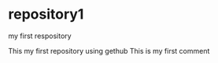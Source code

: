# repository1
my first respository


This my first repository using gethub
This is my first comment
